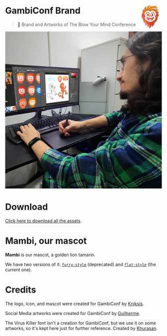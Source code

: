 # <img src="/icon/icon-128.png" align="right" height="75px" />  GambiConf Brand

> 🎨 Brand and Artworks of The Blow Your Mind Conference

<p align="center">
  <img src="./doc/creator.jpeg">
</p>

# Download

[Click here to download all the assets](https://github.com/gambiconf/brand/archive/refs/heads/main.zip).

# Mambi, our mascot

**Mambi** is our mascot, a golden lion tamarin.

We have two versions of it: [`furry-style`](./mascot/furry-style) (deprecated) and [`flat-style`](./mascot/flat-style/) (the current one).

# Credits

The logo, icon, and mascot were created for GambiConf by [Kniksis](https://twitter.com/KniksisG).

Social Media artworks were created for GambiConf by [Guilherme](https://www.instagram.com/gui_carvalho94).

The Virus Killer font isn't a creation for GambiConf, but we use it on some artworks, so it's kept here just for further reference. Created by [Khurasan](https://www.khurasanstudio.com).
